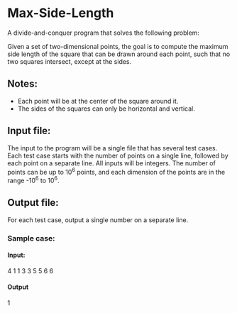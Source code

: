 # Max-Side-Length
A divide-and-conquer program that solves the following problem:

Given a set of two-dimensional points, the goal is to compute the maximum side length of the square that can be drawn around each point, such that no two squares intersect, except at the sides.
## Notes:
-	Each point will be at the center of the square around it.
-	The sides of the squares can only be horizontal and vertical.

## Input file: 
The input to the program will be a single file that has several test cases. Each test case starts with the number of points on a single line, followed by each point on a separate line. All inputs will be integers. The number of points can be up to 10<sup>6</sup> points, and each dimension of the points are in the range -10<sup>6</sup> to 10<sup>6</sup>.
## Output file:
For each test case, output a single number on a separate line.

### Sample case:
#### Input:
4
1 1
3 3
5 5
6 6
#### Output
1
